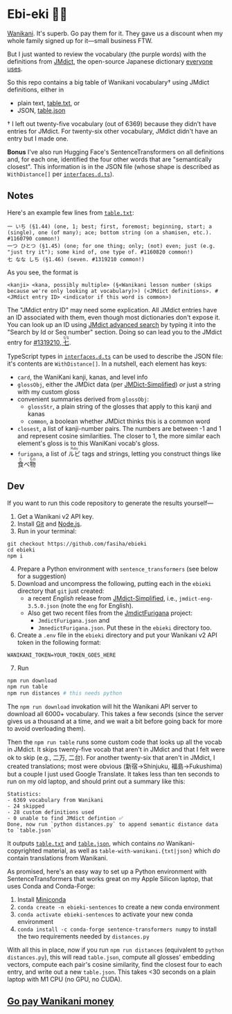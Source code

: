 # Ebi-eki 🦐🚉
[Wanikani](https://www.wanikani.com/). It's superb. Go pay them for it. They gave us a discount when my whole family signed up for it—small business FTW.

But I just wanted to review the vocabulary (the purple words) with the definitions from [JMdict](http://edrdg.org/jmdict/j_jmdict.html), the open-source Japanese dictionary [everyone](https://jisho.org/about) [uses](https://tangorin.com/about).

So this repo contains a big table of Wanikani vocabulary† using JMdict definitions, either in
- plain text, [table.txt](./table.txt), or
- JSON, [table.json](./table.json)

† I left out twenty-five vocabulary (out of 6369) because they didn't have entries for JMdict. For twenty-six other vocabulary, JMdict didn't have an entry but I made one.

**Bonus** I've also run Hugging Face's SentenceTransformers on all definitions and, for each one, identified the four other words that are "semantically closest". This information is in the JSON file (whose shape is described as `WithDistance[]` per [`interfaces.d.ts`](./interfaces.d.ts)).

## Notes

Here's an example few lines from [`table.txt`](table.txt):
```
一 いち (§1.44) (one, 1; best; first, foremost; beginning, start; a (single), one (of many); ace; bottom string (on a shamisen, etc.). #1160790 common!)
一つ ひとつ (§1.45) (one; for one thing; only; (not) even; just (e.g. "just try it"); some kind of, one type of. #1160820 common!)
七 なな しち (§1.46) (seven. #1319210 common!)
```
As you see, the format is
```
<kanji> <kana, possibly multiple> (§<Wanikani lesson number (skips because we're only looking at vocabulary)>) (<JMdict definitions>. #<JMdict entry ID> <indicator if this word is common>)
```
The "JMdict entry ID" may need some explication. All JMdict entries have an ID associated with them, even though most dictionaries don't expose it. You can look up an ID using [JMdict advanced search](http://www.edrdg.org/jmdictdb/cgi-bin/srchform.py?svc=jmdict&sid=) by typing it into the "Search by Id or Seq number" section. Doing so can lead you to the JMdict entry for [#1319210, <ruby>七<rt>なな</rt></ruby>](http://www.edrdg.org/jmdictdb/cgi-bin/entr.py?svc=jmdict&sid=&q=1319210).

TypeScript types in [`interfaces.d.ts`](./interfaces.d.ts) can be used to describe the JSON file: it's contents are `WithDistance[]`. In a nutshell, each element has keys:
- `card`, the WaniKani kanji, kanas, and level info
- `glossObj`, either the JMDict data (per [JMDict-Simplified](https://github.com/scriptin/jmdict-simplified)) *or* just a string with my custom gloss
- convenient summaries derived from `glossObj`:
  - `glossStr`, a plain string of the glosses that apply to this kanji and kanas
  - `common`, a boolean whether JMDict thinks this is a common word
- `closest`, a list of kanji-number pairs. The numbers are between -1 and 1 and represent cosine similarities. The closer to 1, the more similar each element's gloss is to this WaniKani vocab's gloss.
- `furigana`, a list of <ruby>ルビ<rt>Ruby</rt></ruby> tags and strings, letting you construct things like <ruby>食<rt>た</rt></ruby>べ<ruby>物<rt>もの</rt></ruby>

## Dev
If you want to run this code repository to generate the results yourself—

1. Get a Wanikani v2 API key.
2. Install [Git](https://git-scm.com) and [Node.js](https://nodejs.org).
3. Run in your terminal:
```console
git checkout https://github.com/fasiha/ebieki
cd ebieki
npm i
```
4. Prepare a Python environment with `sentence_transformers` (see below for a suggestion)
5. Download and uncompress the following, putting each in the `ebieki` directory that `git` just created:
   - a recent *English* release from [JMdict-Simplified](https://github.com/scriptin/jmdict-simplified/releases/latest), i.e., `jmdict-eng-3.5.0.json` (note the `eng` for English).
   - Also get two recent files from the [JmdictFurigana](https://github.com/Doublevil/JmdictFurigana/releases) project:
     - `JmdictFurigana.json` and
     - `JmnedictFurigana.json`. Put these in the `ebieki` directory too.
6. Create a `.env` file in the `ebieki` directory and put your Wanikani v2 API token in the following format:
```
WANIKANI_TOKEN=YOUR_TOKEN_GOES_HERE
```
7. Run
```sh
npm run download
npm run table
npm run distances # this needs python
```

The `npm run download` invokation will hit the Wanikani API server to download all 6000+ vocabulary. This takes a few seconds (since the server gives us a thousand at a time, and we wait a bit before going back for more to avoid overloading them).

Then the `npm run table` runs some custom code that looks up all the vocab in JMdict. It skips twenty-five vocab that aren't in JMdict and that I felt were ok to skip (e.g., 二万, 二台). For another twenty-six that aren't in JMdict, I created translations; most were obvious (新宿→Shinjuku, 福島→Fukushima) but a couple I just used Google Translate. It takes less than ten seconds to run on my old laptop, and should print out a summary like this:
```
Statistics:
- 6369 vocabulary from Wanikani
- 24 skipped
- 28 custom definitions used
- 0 unable to find JMdict defintion ✅
Done, now run `python distances.py` to append semantic distance data to `table.json`
```

It outputs [`table.txt`](table.txt) and [`table.json`](./table.json), which contains *no* Wanikani-copyrighted material, as well as `table-with-wanikani.{txt|json}` which *do* contain translations from Wanikani.

As promised, here's an easy way to set up a Python environment with SentenceTransformers that works great on my Apple Silicon laptop, that uses Conda and Conda-Forge:
1. Install [Miniconda](https://docs.anaconda.com/free/miniconda/)
2. `conda create -n ebieki-sentences` to create a new conda environment
3. `conda activate ebieki-sentences` to activate your new conda environment
4. `conda install -c conda-forge sentence-transformers numpy` to install the two requirements needed by `distances.py`

With all this in place, now if you run `npm run distances` (equivalent to `python distances.py`), this will read `table.json`, compute all glosses' embedding vectors, compute each pair's cosine similarity, find the closest four to each entry, and write out a new `table.json`. This takes <30 seconds on a plain laptop with M1 CPU (no GPU, no CUDA).

## [Go pay Wanikani money](https://www.wanikani.com)

